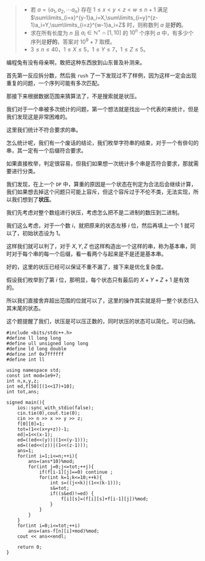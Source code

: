 >- 若 $a=\{a_1,a_2,\cdots a_n\}$ 存在 $1\le x<y<z<w\le n+1$ 满足 $\sum\limits_{i=x}^{y-1}a_i=X,\sum\limits_{i=y}^{z-1}a_i=Y,\sum\limits_{i=z}^{w-1}a_i=Z$ 时，则称数列 $a$ 是**好的**。
>- 求在所有长度为 $n$ 且 $a_i\in\mathbb{N}^{+}\cap[1,10]$ 的 $10^n$ 个序列 $a$ 中，有多少个序列是**好的**，答案对 $10^9+7$ 取模。
>- $3\le n\le40$，$1\le X\le5$，$1\le Y\le7$，$1\le Z\le5$。

编程兔有没有母亲啊，敢把这种东西放到山东普及补测来。

首先第一反应拆分数，然后我 `rush` 了一下发现过不了样例，因为这样一定会出现重复的问题，一个序列可能有多次匹配。

那接下来根据数据范围来猜算法了，不是搜索就是状压。

我们对于一个串被多次统计的问题，第一个想法就是找出一个代表的来统计，但是我们发现这是非常困难的。

这里我们统计不符合要求的串。

怎么统计呢，我们有一个废话的结论，我们枚举字符串的结束，对于一个有俳句的串，其一定有一个后缀符合要求。

如果直接枚举，判定很容易，但我们如果想一次统计多个串是否符合要求，那就需要进行分类。

我们发现，在上一个 `DP` 中，算重的原因是一个状态在判定为合法后会继续计算，我们如果想去掉这个问题只可能上容斥，但这个容斥过于不伦不类，无法实现，所以我们想到了**状压**。

我们先考虑对整个数组进行状压，考虑怎么把不是二进制的数压到二进制。

我们这么考虑，对于一个数 $i$，就把原来的状态左移 $i$ 位，然后再填上一个 1 就可以了，初始状态设为 1。

这样我们就可以判了，对于 $X,Y,Z$ 也这样构造出一个这样的串，称为基本串，同时对于每个串的每一个后缀，看一看两个与起来是不是还是基本串。

好的，这里的状压已经可以保证不重不漏了，接下来是优化复杂度。

假设我们枚举到了第 $i$ 位，那明显，每个状态只有最后的 $X+Y+Z+1$ 是有效的。

所以我们直接舍弃超出范围的位就可以了，这里的操作其实就是将一整个状态归入其末尾的状态。

这个题提醒了我们，状压是可以压正数的，同时状压的状态可以简化，可以归纳。

```
#include <bits/stdc++.h>
#define ll long long
#define ull unsigned long long
#define ld long double
#define inf 0x7ffffff
#define int ll

using namespace std;
const int mod=1e9+7;
int n,x,y,z;
int ed,f[50][(1<<17)+10];
int tot,ans;

signed main(){
	ios::sync_with_stdio(false);
	cin.tie(0),cout.tie(0); 
	cin >> n >> x >> y >> z;
	f[0][0]=1;
	tot=(1<<(x+y+z))-1;
	ed|=1<<(x-1);
	ed=((ed<<(y))|(1<<(y-1)));
	ed=((ed<<(z))|(1<<(z-1)));
	ans=1;
	for(int i=1;i<=n;++i){
		ans=(ans*10)%mod;
		for(int j=0;j<=tot;++j){
			if(f[i-1][j]==0) continue ;
			for(int k=1;k<=10;++k){
				int s=((j<<k)|(1<<(k-1)));
				s&=tot;
				if((s&ed)!=ed) {
					f[i][s]=(f[i][s]+f[i-1][j])%mod;
				}
			}
		}
	}
	for(int i=0;i<=tot;++i)
		ans=(ans-f[n][i]+mod)%mod;
	cout << ans<<endl;
	
	return 0;
} 
```